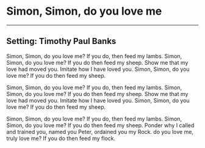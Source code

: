 # Simon, Simon, do you love me

***

## Setting: Timothy Paul Banks

Simon, Simon, do you love me?
If you do, then feed my lambs.
Simon, Simon, do you love me?
If you do then feed my sheep.
Show me that my love had moved you.
Imitate how I have loved you.
Simon, Simon, do you love me?
If you do then feed my sheep.

Simon, Simon, do you love me?
If you do, then feed my lambs.
Simon, Simon, do you love me?
If you do then feed my sheep.
Show me that my love had moved you.
Imitate how I have loved you.
Simon, Simon, do you love me?
If you do then feed my sheep.

Simon, Simon, do you love me?
If you do, then feed my lambs.
Simon, Simon, do you love me?
If you do then feed my sheep.
Ponder why I called and trained you,
named you Peter, ordained you my Rock.
do you love me, truly love me?
If you do then feed my flock.
